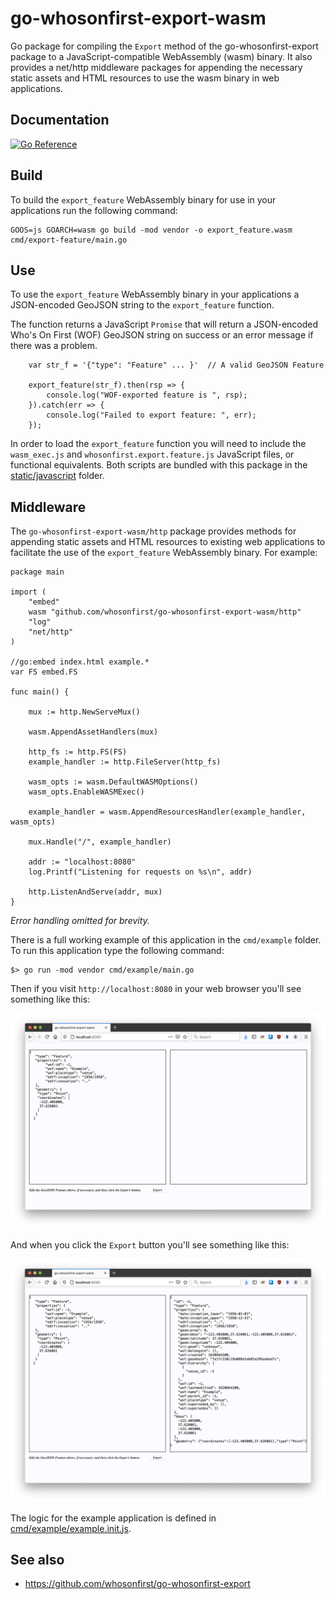 # go-whosonfirst-export-wasm

Go package for compiling the `Export` method of the go-whosonfirst-export package to a JavaScript-compatible WebAssembly (wasm) binary. It also provides a net/http middleware packages for appending the necessary static assets and HTML resources to use the wasm binary in web applications.

## Documentation

[![Go Reference](https://pkg.go.dev/badge/github.com/whosonfirst/go-whosonfirst-export-wasm.svg)](https://pkg.go.dev/github.com/whosonfirst/go-whosonfirst-export-wasm)

## Build

To build the `export_feature` WebAssembly binary for use in your applications run the following command:

```
GOOS=js GOARCH=wasm go build -mod vendor -o export_feature.wasm cmd/export-feature/main.go
```

## Use

To use the `export_feature` WebAssembly binary in your applications a JSON-encoded GeoJSON string to the `export_feature` function.

The function returns a JavaScript `Promise` that will return a JSON-encoded Who's On First (WOF) GeoJSON string on success or an error message if there was a problem.

```
	var str_f = '{"type": "Feature" ... }'	// A valid GeoJSON Feature
	
	export_feature(str_f).then(rsp => {
	    console.log("WOF-exported feature is ", rsp);
	}).catch(err => {
	    console.log("Failed to export feature: ", err);
	});
```

In order to load the `export_feature` function you will need to include the `wasm_exec.js` and `whosonfirst.export.feature.js` JavaScript files, or functional equivalents. Both scripts are bundled with this package in the [static/javascript](static/javascript) folder.

## Middleware

The `go-whosonfirst-export-wasm/http` package provides methods for appending static assets and HTML resources to existing web applications to facilitate the use of the `export_feature` WebAssembly binary. For example:

```
package main

import (
	"embed"
	wasm "github.com/whosonfirst/go-whosonfirst-export-wasm/http"
	"log"
	"net/http"
)

//go:embed index.html example.*
var FS embed.FS

func main() {

	mux := http.NewServeMux()

	wasm.AppendAssetHandlers(mux)

	http_fs := http.FS(FS)
	example_handler := http.FileServer(http_fs)

	wasm_opts := wasm.DefaultWASMOptions()
	wasm_opts.EnableWASMExec()

	example_handler = wasm.AppendResourcesHandler(example_handler, wasm_opts)

	mux.Handle("/", example_handler)

	addr := "localhost:8080"
	log.Printf("Listening for requests on %s\n", addr)

	http.ListenAndServe(addr, mux)
}
```

_Error handling omitted for brevity._

There is a full working example of this application in the `cmd/example` folder. To run this application type the following command:

```
$> go run -mod vendor cmd/example/main.go
```

Then if you visit `http://localhost:8080` in your web browser you'll see something like this:

![](docs/images/go-whosonfirst-export-wasm.png)

And when you click the `Export` button you'll see something like this:

![](docs/images/go-whosonfirst-export-wasm-exported.png)

The logic for the example application is defined in [cmd/example/example.init.js](cmd/example/example.init.js).

## See also

* https://github.com/whosonfirst/go-whosonfirst-export